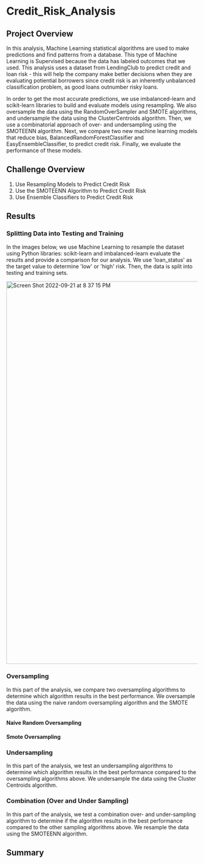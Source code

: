 # Credit_Risk_Analysis


## Project Overview

In this analysis, Machine Learning statistical algorithms are used to make predictions and find patterns from a database. This type of Machine Learning is Supervised because the data has labeled outcomes that we used. This analysis uses a dataset from LendingClub to predict credit and loan risk - this will help the company make better decisions when they are evaluating potiential borrowers since credit risk is an inherently unbalanced classification problem, as good loans  outnumber risky loans. 

In order to get the most accurate predictions, we use imbalanced-learn and scikit-learn libraries to build and evaluate models using resampling. We also oversample the data using the RandomOverSampler and SMOTE algorithms, and undersample the data using the ClusterCentroids algorithm. Then, we use a combinatorial approach of over- and undersampling using the SMOTEENN algorithm. Next, we compare two new machine learning models that reduce bias, BalancedRandomForestClassifier and EasyEnsembleClassifier, to predict credit risk. Finally, we evaluate the performance of these models. 


## Challenge Overview

1. Use Resampling Models to Predict Credit Risk
2. Use the SMOTEENN Algorithm to Predict Credit Risk
3. Use Ensemble Classifiers to Predict Credit Risk


## Results


### Splitting Data into Testing and Training 

In the images below, we use Machine Learning to resample the dataset using Python libraries: scikit-learn and imbalanced-learn evaluate the results and provide a comparison for our analysis. We use 'loan_status' as the target value to determine 'low' or 'high' risk. Then, the data is split into testing and training sets.




<img width="1007" alt="Screen Shot 2022-09-21 at 8 37 15 PM" src="https://user-images.githubusercontent.com/102444078/191652937-3b19a5ee-ee04-479b-b01b-31d9148bbb4b.png">









### Oversampling

In this part of the analysis, we compare two oversampling algorithms to determine which algorithm results in the best performance. We oversample the data using the naive random oversampling algorithm and the SMOTE algorithm.






#### Naive Random Oversampling 








#### Smote Oversampling 




### Undersampling 


In this part of the analysis, we test an undersampling algorithms to determine which algorithm results in the best performance compared to the oversampling algorithms above. We undersample the data using the Cluster Centroids algorithm. 







### Combination (Over and Under Sampling)

In this part of the analysis, we test a combination over- and under-sampling algorithm to determine if the algorithm results in the best performance compared to the other sampling algorithms above. We resample the data using the SMOTEENN algorithm.














 
## Summary 

